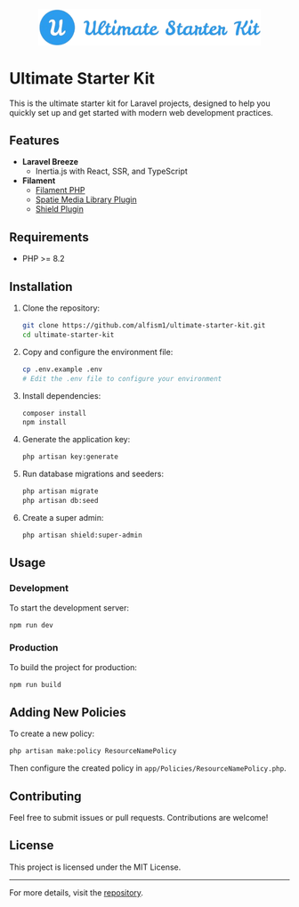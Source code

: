 <p align="center"><img src="https://raw.githubusercontent.com/alfism1/ultimate-starter-kit/master/ultimate-starter-kit.png" width="400" alt="Ultimate Starter Kit"></p>

# Ultimate Starter Kit

This is the ultimate starter kit for Laravel projects, designed to help you quickly set up and get started with modern web development practices.

## Features

- **Laravel Breeze**
  - Inertia.js with React, SSR, and TypeScript
- **Filament**
  - [Filament PHP](https://filamentphp.com)
  - [Spatie Media Library Plugin](https://filamentphp.com/plugins/filament-spatie-media-library)
  - [Shield Plugin](https://filamentphp.com/plugins/bezhansalleh-shield)

## Requirements

- PHP >= 8.2

## Installation

1. Clone the repository:

   ```sh
   git clone https://github.com/alfism1/ultimate-starter-kit.git
   cd ultimate-starter-kit
   ```

2. Copy and configure the environment file:

   ```sh
   cp .env.example .env
   # Edit the .env file to configure your environment
   ```

3. Install dependencies:

   ```sh
   composer install
   npm install
   ```

4. Generate the application key:

   ```sh
   php artisan key:generate
   ```

5. Run database migrations and seeders:

   ```sh
   php artisan migrate
   php artisan db:seed
   ```

6. Create a super admin:

   ```sh
   php artisan shield:super-admin
   ```

## Usage

### Development

To start the development server:

```sh
npm run dev
```

### Production

To build the project for production:

```sh
npm run build
```

## Adding New Policies

To create a new policy:

```sh
php artisan make:policy ResourceNamePolicy
```

Then configure the created policy in `app/Policies/ResourceNamePolicy.php`.

## Contributing

Feel free to submit issues or pull requests. Contributions are welcome!

## License

This project is licensed under the MIT License.

---

For more details, visit the [repository](https://github.com/alfism1/ultimate-starter-kit).